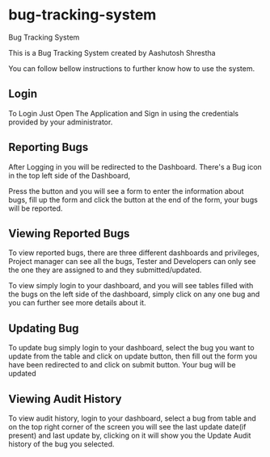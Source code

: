 # bug-tracking-system
Bug Tracking System

This is a Bug Tracking System created by Aashutosh Shrestha

You can follow bellow instructions to further know how to use the system.

## Login

  To Login Just Open The Application
  and Sign in using the credentials provided by your administrator.
  
## Reporting Bugs

  After Logging in you will be redirected to the Dashboard. There's a Bug icon in the top left side of the Dashboard,
  
  Press the button and you will see a form to enter the information about bugs, fill up the form and click the button at the end of the 
  form, your bugs will be reported.
  
## Viewing Reported Bugs

  To view reported bugs, there are three different dashboards and privileges, Project manager can see all the bugs, Tester and Developers
  can only see the one they are assigned to and they submitted/updated.
  
  To view simply login to your dashboard, and you will see tables filled with the bugs on the left side of the dashboard, simply
  click on any one bug and you can further see more details about it.
  
## Updating Bug

  To update bug simply login to your dashboard, select the bug you want to update from the table and click on update button, then fill out
  the form you have been redirected to and click on submit button. Your bug will be updated
  
## Viewing Audit History

  To view audit history, login to your dashboard, select a bug from table and on the top right corner of the screen you will see the last
  update date(if present) and last update by, clicking on it will show you the Update Audit history of the bug you selected.
  
